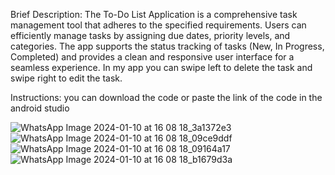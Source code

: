 Brief Description:
The To-Do List Application is a comprehensive task management tool that adheres to the specified requirements.
Users can efficiently manage tasks by assigning due dates, priority levels, and categories. 
The app supports the status tracking of tasks (New, In Progress, Completed) and provides a clean and responsive user interface for a seamless experience.
In my app you can swipe left to delete the task and swipe right to edit the task.

Instructions:
you can download the code or paste the link of the code in the android studio


![WhatsApp Image 2024-01-10 at 16 08 18_3a1372e3](https://github.com/gollagayatri/todo_list/assets/95433356/ecc27b08-33b2-49ed-96b5-207fac9a3796)
![WhatsApp Image 2024-01-10 at 16 08 18_09ce9ddf](https://github.com/gollagayatri/todo_list/assets/95433356/654f9e69-06ec-4d26-bff2-e8388fad3abe)
![WhatsApp Image 2024-01-10 at 16 08 18_09164a17](https://github.com/gollagayatri/todo_list/assets/95433356/6808fe68-52c0-4c66-9189-ee3841cf86a8)
![WhatsApp Image 2024-01-10 at 16 08 18_b1679d3a](https://github.com/gollagayatri/todo_list/assets/95433356/9230f749-0b67-4904-bb8e-9ca76adb757a)
